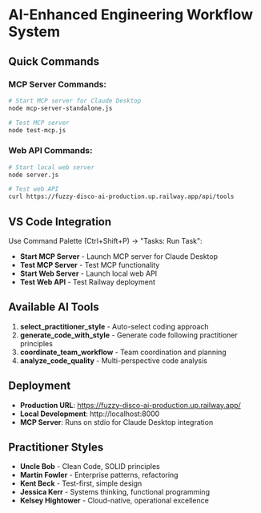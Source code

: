 # AI-Enhanced Engineering Workflow System

## Quick Commands

### MCP Server Commands:
```bash
# Start MCP server for Claude Desktop
node mcp-server-standalone.js

# Test MCP server
node test-mcp.js
```

### Web API Commands:
```bash
# Start local web server
node server.js

# Test web API
curl https://fuzzy-disco-ai-production.up.railway.app/api/tools
```

## VS Code Integration

Use Command Palette (Ctrl+Shift+P) -> "Tasks: Run Task":
- **Start MCP Server** - Launch MCP server for Claude Desktop
- **Test MCP Server** - Test MCP functionality
- **Start Web Server** - Launch local web API
- **Test Web API** - Test Railway deployment

## Available AI Tools

1. **select_practitioner_style** - Auto-select coding approach
2. **generate_code_with_style** - Generate code following practitioner principles
3. **coordinate_team_workflow** - Team coordination and planning
4. **analyze_code_quality** - Multi-perspective code analysis

## Deployment

- **Production URL**: https://fuzzy-disco-ai-production.up.railway.app/
- **Local Development**: http://localhost:8000
- **MCP Server**: Runs on stdio for Claude Desktop integration

## Practitioner Styles

- **Uncle Bob** - Clean Code, SOLID principles
- **Martin Fowler** - Enterprise patterns, refactoring
- **Kent Beck** - Test-first, simple design
- **Jessica Kerr** - Systems thinking, functional programming
- **Kelsey Hightower** - Cloud-native, operational excellence